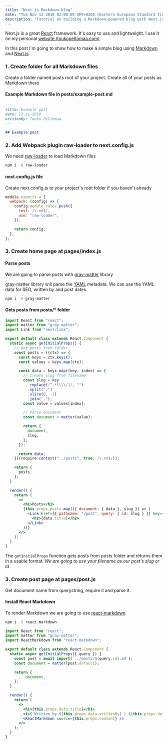 ```yaml
---
title: "Next.js Markdown blog"
date: "Tue Nov 13 2018 02:00:00 GMT+0200 (Eastern European Standard Time)"
description: "Tutorial on building a Markdown-powered blog with Next.js, including setup, Markdown parsing, and dynamic routing for blog posts."
---
```


Next.js is a great [React](https://reactjs.org/) framework. It's easy to use and lightweight. I use it on my personal [website (toukopeltomaa.com)](https://toukopeltomaa.com/).

In this post I'm going to show how to make a simple blog using [Markdown](https://en.wikipedia.org/wiki/Markdown) and [Next.js](https://nextjs.org/).

### 1. Create folder for all Markdown files

Create a folder named posts root of your project. Create all of your posts as Markdown there

#### Example Markdown file in posts/example-post.md

```markdown
---
title: Example post
date: 13-11-2018
writtenBy: Touko Peltomaa
---

## Example post
```

### 2. Add Webpack plugin raw-loader to next.config.js

We need [raw-loader](https://github.com/webpack-contrib/raw-loader) to load Markdown files

```bash
npm i -D raw-loader
```

#### next.config.js file

Create next.config.js to your project's root folder if you haven't already

```js
module.exports = {
  webpack: (config) => {
    config.module.rules.push({
      test: /\.md$/,
      use: "raw-loader",
    });

    return config;
  },
};
```

### 3. Create home page at pages/index.js

#### Parse posts

We are going to parse posts with [gray-matter](https://github.com/jonschlinkert/gray-matter) library

gray-matter library will parse the [YAML](https://en.wikipedia.org/wiki/YAML) metadata. We can use the YAML data for SEO, written by and post dates.

```bash
npm i -S gray-matter
```

#### Gets posts from posts/\* folder

```jsx
import React from "react";
import matter from "gray-matter";
import Link from "next/link";

export default class extends React.Component {
  static async getInitialProps() {
    // Get posts from folder
    const posts = ((ctx) => {
      const keys = ctx.keys();
      const values = keys.map(ctx);

      const data = keys.map((key, index) => {
        // Create slug from filename
        const slug = key
          .replace(/^.*[\\\/]/, "")
          .split(".")
          .slice(0, -1)
          .join(".");
        const value = values[index];

        // Parse document
        const document = matter(value);

        return {
          document,
          slug,
        };
      });

      return data;
    })(require.context("../posts", true, /\.md$/));

    return {
      posts,
    };
  }

  render() {
    return (
      <>
        <h1>Posts</h1>
        {this.props.posts.map(({ document: { data }, slug }) => (
          <Link href={{ pathname: "/post", query: { id: slug } }} key={slug}>
            <h2>{data.title}</h2>
          </Link>
        ))}
      </>
    );
  }
}
```

The `getInitialProps` function gets posts from posts folder and returns them in a usable format. _We are going to use your filename as our post's slug or id_

### 3. Create post page at pages/post.js

Get document name from querystring, require it and parse it.

#### Install React Markdown

To render Markdown we are going to use [react-markdown](https://github.com/rexxars/react-markdown)

```bash
npm i -S react-markdown
```

```jsx
import React from "react";
import matter from "gray-matter";
import ReactMarkdown from "react-markdown";

export default class extends React.Component {
  static async getInitialProps({ query }) {
    const post = await import(`../posts/${query.id}.md`);
    const document = matter(post.default);

    return {
      ...document,
    };
  }

  render() {
    return (
      <>
        <h1>{this.props.data.title}</h1>
        <i>{`Written by ${this.props.data.writtenBy} | ${this.props.data.date}`}</i>
        <ReactMarkdown source={this.props.content} />
      </>
    );
  }
}
```
